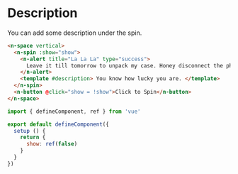 # Description

You can add some description under the spin.

```html
<n-space vertical>
  <n-spin :show="show">
    <n-alert title="La La La" type="success">
      Leave it till tomorrow to unpack my case. Honey disconnect the phone.
    </n-alert>
    <template #description> You know how lucky you are. </template>
  </n-spin>
  <n-button @click="show = !show">Click to Spin</n-button>
</n-space>
```

```js
import { defineComponent, ref } from 'vue'

export default defineComponent({
  setup () {
    return {
      show: ref(false)
    }
  }
})
```
